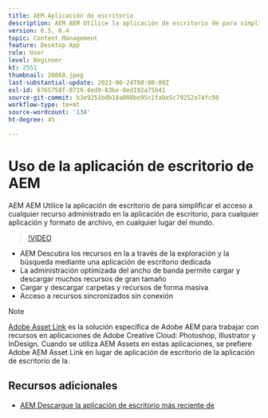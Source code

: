 ```yaml
---
title: AEM Aplicación de escritorio
description: AEM AEM Utilice la aplicación de escritorio de para simplificar el acceso a cualquier recurso administrado en la aplicación de escritorio, para cualquier aplicación y formato de archivo, en cualquier lugar del mundo.
version: 6.5, 6.4
topic: Content Management
feature: Desktop App
role: User
level: Beginner
kt: 2551
thumbnail: 28868.jpeg
last-substantial-update: 2022-06-24T00:00:00Z
exl-id: 6765758f-0719-4ed9-83be-8ed192a75b41
source-git-commit: b3e9251bdb18a008be95c1fa9e5c79252a74fc98
workflow-type: tm+mt
source-wordcount: '134'
ht-degree: 4%

---
```


# Uso de la aplicación de escritorio de AEM

AEM AEM Utilice la aplicación de escritorio de para simplificar el acceso a cualquier recurso administrado en la aplicación de escritorio, para cualquier aplicación y formato de archivo, en cualquier lugar del mundo.

>[!VIDEO](https://video.tv.adobe.com/v/28868?quality=12&learn=on)

+ AEM Descubra los recursos en la a través de la exploración y la búsqueda mediante una aplicación de escritorio dedicada
+ La administración optimizada del ancho de banda permite cargar y descargar muchos recursos de gran tamaño
+ Cargar y descargar carpetas y recursos de forma masiva
+ Acceso a recursos sincronizados sin conexión

>[!NOTE]
>
> [Adobe Asset Link](./adobe-asset-link.md) es la solución específica de Adobe AEM para trabajar con recursos en aplicaciones de Adobe Creative Cloud: Photoshop, Illustrator y InDesign. Cuando se utiliza AEM Assets en estas aplicaciones, se prefiere Adobe AEM Asset Link en lugar de aplicación de escritorio de la aplicación de escritorio de la.

## Recursos adicionales

+ [AEM Descargue la aplicación de escritorio más reciente de](https://experienceleague.adobe.com/docs/experience-manager-desktop-app/using/release-notes.html)
